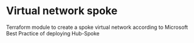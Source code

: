 # Virtual network spoke

Terraform module to create a spoke virtual network according to Microsoft Best Practice of deploying Hub-Spoke

